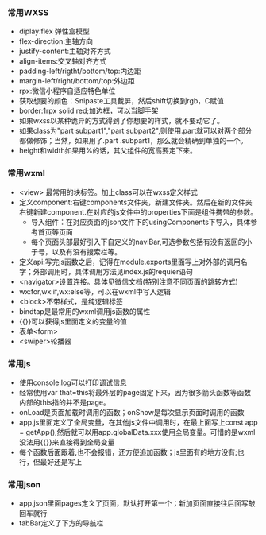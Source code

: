 ### 常用WXSS

* diplay:flex 弹性盒模型
* flex-direction:主轴方向
* justify-content:主轴对齐方式
* align-items:交叉轴对齐方式
* padding-left/rigtht/bottom/top:内边距
* margin-left/right/bottom/top:外边距
* rpx:微信小程序自适应特色单位
* 获取想要的颜色：Snipaste工具截屏，然后shift切换到rgb，C赋值
* border:1rpx solid red;加边框，可以当脚手架
* 如果wxss以某种诡异的方式得到了你想要的样式，就不要动它了。
* 如果class为"part subpart1","part subpart2",则使用.part就可以对两个部分都做修饰；当然，如果用了.part .subpart1，那么就会精确到单独的一个。
* height和width如果用%的话，其父组件的宽高要定下来。

### 常用wxml

* \<view> 最常用的块标签。加上class可以在wxss定义样式
* 定义component:右键components文件夹，新建文件夹。然后在新的文件夹右键新建component.在对应的js文件中的properties下面是组件携带的参数。
  * 导入组件：在对应页面的json文件下的usingComponents下导入，具体参考首页等页面
  * 每个页面头部最好引入下自定义的naviBar,可选参数包括有没有返回的小于号，以及有没有搜索栏等。
* 定义api:写完js函数之后，记得在module.exports里面写上对外部的调用名字；外部调用时，具体调用方法见index.js的requier语句
* \<navigator>设置连接。具体见微信文档(特别注意不同页面的跳转方式)
* wx:for,wx:if,wx:else等，可以在wxml中写入逻辑
* \<block>不带样式，是纯逻辑标签
* bindtap是最常用的wxml调用js函数的属性
* {{}}可以获得js里面定义的变量的值
* 表单\<form>
* \<swiper>轮播器

### 常用js

* 使用console.log可以打印调试信息
* 经常使用var that=this将最外层的page固定下来，因为很多箭头函数等函数内部的this指的并不是page。
* onLoad是页面加载时调用的函数；onShow是每次显示页面时调用的函数
* app.js里面定义了全局变量，在其他js文件中调用时，在最上面写上const app = getApp(),然后就可以用app.globalData.xxx使用全局变量。可惜的是wxml没法用{{}}来直接得到全局变量
* 每个函数后面跟着,也不会报错，还方便追加函数；js里面有的地方没有;也行，但最好还是写上

### 常用json

* app.json里面pages定义了页面，默认打开第一个；新加页面直接往后面写敲回车就行
* tabBar定义了下方的导航栏
